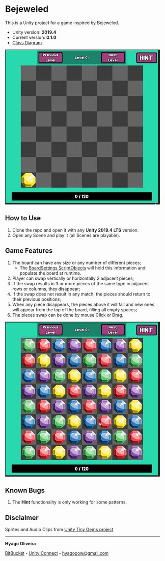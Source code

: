 # Bejeweled

This is a Unity project for a game inspired by Bejeweled.

* Unity version: **2019.4**
* Current version: **0.1.0**
* [Class Diagram ](https://drive.google.com/file/d/1u3dMu-TQH_jV4uT2XrP4JqLsSN9waI-Y/view?usp=sharing)

![Starting the game](/Documentation/bejeweled-start-board.gif)

## How to Use

1. Clone the repo and open it with any **Unity 2019.4 LTS** version. 
2. Open any Scene and play it (all Scenes are playable).

## Game Features

1. The board can have any size or any number of different pieces;
	- The [BoardSettings ScriptObjects](/Assets/Settings/Boards) will hold this information and populate the board at runtime.
2. Player can swap vertically or horizontally 2 adjacent pieces;
3. If the swap results in 3 or more pieces of the same type in adjacent rows or columns, they disappear;
4. If the swap does not result in any match, the pieces should return to their previous positions;
5. When any piece disappears, the pieces above it will fall and new ones will appear from the top of the board, filling all empty spaces;
6. The pieces swap can be done by mouse Click or Drag.

![Gameplay](/Documentation/bejeweled-swapping-pieces.gif)

## Known Bugs
1. The **Hint** functionality is only working for some patterns.

## Disclaimer

Sprites and Audio Clips from [Unity Tiny Gems project](https://github.com/Unity-Technologies/ProjectTinySamples/tree/master/TinyGems)

---

**Hyago Oliveira**

[BitBucket](https://bitbucket.org/HyagoGow/) -
[Unity Connect](https://connect.unity.com/u/hyago-oliveira) -
<hyagogow@gmail.com>
